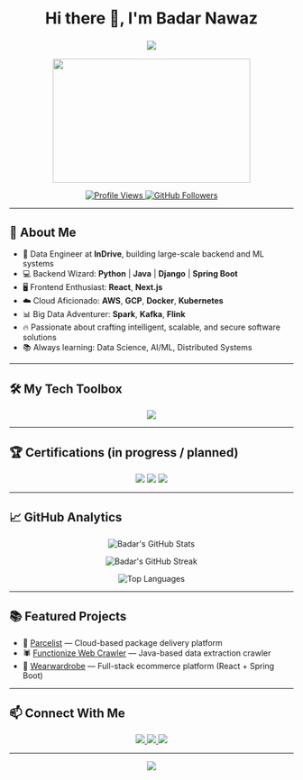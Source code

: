 <!-- Badar Nawaz GitHub Profile README -->

<h1 align="center">Hi there 👋, I'm Badar Nawaz</h1>
<h3 align="center">
  <img src="https://readme-typing-svg.herokuapp.com/?lines=Software%20Engineer;Data%20Engineer;Cloud%20Enthusiast;Always%20learning%20new%20things!&center=true&width=500&height=50">
</h3>

<p align="center">
  <img src="https://media.giphy.com/media/26tn33aiTi1jkl6H6/giphy.gif" width="350" height="220">
</p>

<p align="center">
  <a href="https://github.com/BadarNawaz33">
    <img src="https://komarev.com/ghpvc/?username=BadarNawaz33&label=Profile%20views&color=0e6e55&style=flat" alt="Profile Views" />
  </a>
  <a href="https://github.com/BadarNawaz33?tab=followers">
    <img src="https://img.shields.io/github/followers/BadarNawaz33?label=Followers&style=social" alt="GitHub Followers" />
  </a>
</p>

---

## 🚀 About Me

- 🎯 Data Engineer at **InDrive**, building large-scale backend and ML systems  
- 💻 Backend Wizard: **Python** | **Java** | **Django** | **Spring Boot**  
- 🖥️ Frontend Enthusiast: **React**, **Next.js**  
- ☁️ Cloud Aficionado: **AWS**, **GCP**, **Docker**, **Kubernetes**  
- 📊 Big Data Adventurer: **Spark**, **Kafka**, **Flink**  
- 🔥 Passionate about crafting intelligent, scalable, and secure software solutions  
- 📚 Always learning: Data Science, AI/ML, Distributed Systems

---

## 🛠️ My Tech Toolbox

<p align="center">
  <img src="https://skillicons.dev/icons?i=python,java,js,ruby,react,nextjs,django,flask,nodejs,spring,aws,gcp,docker,kubernetes,postgres,mysql,mongodb,redis,fastapi,tensorflow,pytorch,git,github,linux" />
</p>

---

## 🏆 Certifications (in progress / planned)
<p align="center">
  <img src="https://img.shields.io/badge/AWS%20Certified%20Cloud%20Practitioner-232F3E?style=for-the-badge&logo=amazonaws&logoColor=white" />
  <img src="https://img.shields.io/badge/TensorFlow%20Developer-FF6F00?style=for-the-badge&logo=tensorflow&logoColor=white" />
  <img src="https://img.shields.io/badge/Data%20Science%20Specialization-003B57?style=for-the-badge&logo=coursera&logoColor=white" />
</p>

---

## 📈 GitHub Analytics

<p align="center">
  <img src="https://github-readme-stats.vercel.app/api?username=BadarNawaz33&show_icons=true&theme=default&hide_border=true&count_private=true" alt="Badar's GitHub Stats" />
</p>

<p align="center">
  <img src="https://github-readme-streak-stats.herokuapp.com/?user=BadarNawaz33&theme=default&hide_border=true" alt="Badar's GitHub Streak" />
</p>

<p align="center">
  <img src="https://github-readme-stats.vercel.app/api/top-langs/?username=BadarNawaz33&layout=compact&theme=default&hide_border=true" alt="Top Languages" />
</p>

---

## 📚 Featured Projects

- 🚀 [Parcelist](https://www.parcelist.com) — Cloud-based package delivery platform  
- 🕷️ [Functionize Web Crawler](https://functionize.com) — Java-based data extraction crawler  
- 👕 [Wearwardrobe](https://wearwardrobe.co) — Full-stack ecommerce platform (React + Spring Boot)

---

## 📫 Connect With Me

<p align="center">
  <a href="mailto:malik.badar.nawaz@gmail.com">
    <img src="https://img.shields.io/badge/Gmail-malik.badar.nawaz@gmail.com-red?style=for-the-badge&logo=gmail" />
  </a>
  <a href="https://linkedin.com/in/badar-nawaz-2a03a728b/">
    <img src="https://img.shields.io/badge/LinkedIn-Badar%20Nawaz-blue?style=for-the-badge&logo=linkedin" />
  </a>
  <a href="https://github.com/BadarNawaz33">
    <img src="https://img.shields.io/badge/GitHub-BadarNawaz33-black?style=for-the-badge&logo=github" />
  </a>
</p>

---

<p align="center">
  <img src="https://capsule-render.vercel.app/api?type=waving&color=0e6e55&height=100&section=footer"/>
</p>
